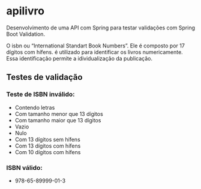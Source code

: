 # apilivro
Desenvolvimento de uma API com Spring para testar validações com Spring Boot Validation.

O isbn ou “International Standart Book Numbers”. Ele
é composto por 17 dígitos com hífens. é utilizado para
identificar os livros numericamente. Essa identificação
permite a idividualização da publicação.

## Testes de validação

### Teste de ISBN inválido:
- Contendo letras
- Com tamanho menor que 13 dígitos
- Com tamanho maior que 13 dígitos
- Vazio
- Nulo
- Com 13 dígitos sem hífens
- Com 13 dígitos com hífens
- Com 10 dígitos com hífens

### ISBN válido:
- 978-65-89999-01-3